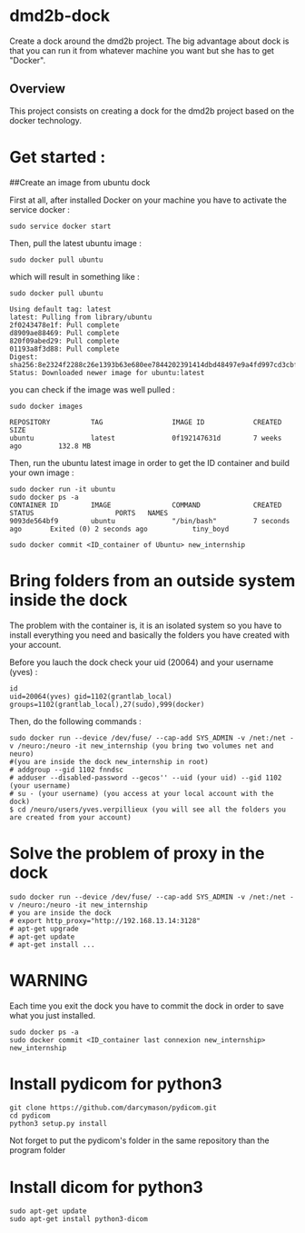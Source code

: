 # dmd2b-dock
Create a dock around the dmd2b project. The big advantage about dock is that you can run it from whatever machine you want but she has to get "Docker".

## Overview
This project consists on creating a dock for the dmd2b project based on the docker technology.

# Get started :

##Create an image from ubuntu dock

First at all, after installed Docker on your machine you have to activate the service docker :
```
sudo service docker start
```

Then, pull the latest ubuntu image :
```
sudo docker pull ubuntu
```

which will result in something like :
```
sudo docker pull ubuntu

Using default tag: latest
latest: Pulling from library/ubuntu
2f0243478e1f: Pull complete
d8909ae88469: Pull complete
820f09abed29: Pull complete
01193a8f3d88: Pull complete
Digest: sha256:8e2324f2288c26e1393b63e680ee7844202391414dbd48497e9a4fd997cd3cbf
Status: Downloaded newer image for ubuntu:latest
```

you can check if the image was well pulled :
```
sudo docker images

REPOSITORY          TAG                 IMAGE ID            CREATED             SIZE
ubuntu              latest              0f192147631d        7 weeks ago         132.8 MB
```

Then, run the ubuntu latest image in order to get the ID container and build your own image :
```
sudo docker run -it ubuntu
sudo docker ps -a
CONTAINER ID        IMAGE               COMMAND             CREATED             STATUS                    PORTS   NAMES    
9093de564bf9        ubuntu              "/bin/bash"         7 seconds ago       Exited (0) 2 seconds ago           tiny_boyd

sudo docker commit <ID_container of Ubuntu> new_internship
```
# Bring folders from an outside system inside the dock

The problem with the container is, it is an isolated system so you have to install everything you need and basically the folders you have created with your account.

Before you lauch the dock check your uid (20064) and your username (yves) :
```
id
uid=20064(yves) gid=1102(grantlab_local) groups=1102(grantlab_local),27(sudo),999(docker)
```

Then, do the following commands :
```
sudo docker run --device /dev/fuse/ --cap-add SYS_ADMIN -v /net:/net -v /neuro:/neuro -it new_internship (you bring two volumes net and neuro)
#(you are inside the dock new_internship in root)
# addgroup --gid 1102 fnndsc
# adduser --disabled-password --gecos'' --uid (your uid) --gid 1102 (your username)
# su - (your username) (you access at your local account with the dock)
$ cd /neuro/users/yves.verpillieux (you will see all the folders you are created from your account)
```

# Solve the problem of proxy in the dock
 ```
 sudo docker run --device /dev/fuse/ --cap-add SYS_ADMIN -v /net:/net -v /neuro:/neuro -it new_internship
 # you are inside the dock
 # export http_proxy="http://192.168.13.14:3128"
 # apt-get upgrade
 # apt-get update
 # apt-get install ...
```

# WARNING

Each time you exit the dock you have to commit the dock in order to save what you just installed.
```
sudo docker ps -a
sudo docker commit <ID_container last connexion new_internship> new_internship
```

# Install pydicom for python3
```
git clone https://github.com/darcymason/pydicom.git
cd pydicom
python3 setup.py install
```
Not forget to put the pydicom's folder in the same repository than the program folder

# Install dicom for python3
```
sudo apt-get update
sudo apt-get install python3-dicom
```
